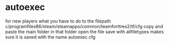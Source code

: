 # autoexec
for new players
what you have to do to the filepath c/programfiles86/steam/steamapps/common/teamforttres2/tf/cfg
copy and paste the main folder in that folder open the file save with allfiletypes makes sure it is saved with the name autoexec.cfg
